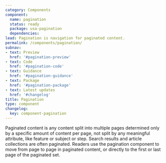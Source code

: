 ```yaml
---
category: Components
component:
  name: pagination
  status: ready
  package: usa-pagination
  dependencies:
lead: Pagination is navigation for paginated content.
permalink: /components/pagination/
subnav:
- text: Preview
  href: '#pagination-preview'
- text: Code
  href: '#pagination-code'
- text: Guidance
  href: '#pagination-guidance'
- text: Package
  href: '#pagination-package'
- text: Latest updates
  href: '#changelog'
title: Pagination
type: component
changelog:
  key: component-pagination
---
```

Paginated content is any content split into multiple pages determined only by a specific amount of content per page, not split by any meaningful attribute, like feature or subject or step. Search results and article collections are often paginated. Readers use the pagination component to move from page to page in paginated content, or directly to the first or last page of the paginated set.

